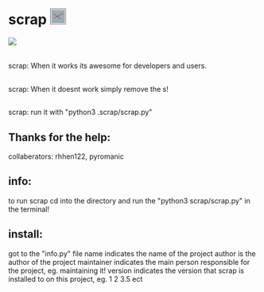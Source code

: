 # scrap <img src="https://github.com/rhhen122/scrap/blob/master/.shh/scrap.png" height="32">
<img src=https://badgen.net/github/commits/rhhen122/scrap>

##

scrap: When it works its awesome for developers and users.
##
scrap: When it doesnt work simply remove the s!
##
scrap: run it with "python3 .scrap/scrap.py"
## Thanks for the help:
collaberators: rhhen122, pyromanic
## info:
to run scrap cd into the directory and run the "python3 scrap/scrap.py"
in the terminal!
## install:
got to the "info.py" file
name indicates the name of the project
author is the author of the project
maintainer indicates the main person responsible for the project, eg. maintaining it!
version indicates the version that scrap is installed to on this project, eg. 1 2 3.5 ect
